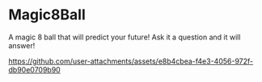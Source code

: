 # Magic8Ball
A magic 8 ball that will predict your future! Ask it a question and it will answer!



https://github.com/user-attachments/assets/e8b4cbea-f4e3-4056-972f-db90e0709b90


